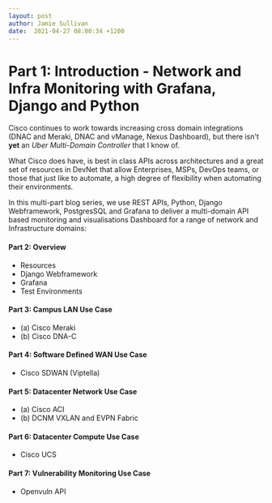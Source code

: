 ```yaml
---
layout: post
author: Jamie Sullivan
date:  2021-04-27 08:00:34 +1200
---
```

# Part 1:  Introduction - Network and Infra Monitoring with Grafana, Django and Python
Cisco continues to work towards increasing cross domain integrations (DNAC and Meraki, DNAC and vManage, Nexus Dashboard), but there isn't **yet** an *Uber Multi-Domain Controller* that I know of.  

What Cisco does have, is best in class APIs across architectures and a great set of resources in DevNet that allow Enterprises, MSPs, DevOps teams, or those that just like to automate, a high degree of flexibility when automating their environments.

In this multi-part blog series, we use REST APIs, Python, Django Webframework, PostgresSQL and Grafana to deliver a multi-domain API based monitoring and visualisations Dashboard for a range of network and Infrastructure domains:

#### Part 2:  Overview
* Resources
* Django Webframework
* Grafana
* Test Environments

#### Part 3: Campus LAN Use Case
* (a) Cisco Meraki
* (b) Cisco DNA-C

#### Part 4: Software Defined WAN Use Case
* Cisco SDWAN (Viptella)

#### Part 5: Datacenter Network Use Case
* (a) Cisco ACI
* (b) DCNM VXLAN and EVPN Fabric

#### Part 6: Datacenter Compute Use Case
* Cisco UCS

#### Part 7: Vulnerability Monitoring Use Case
* Openvuln API
